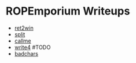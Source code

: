 # ROPEmporium Writeups

- [ret2win](https://iagrant.github.io/rop%20emporium/ret2win/)
- [split](https://iagrant.github.io/rop%20emporium/split/)
- [callme](https://iagrant.github.io/rop%20emporium/callme/)
- [write4](ROPemporium/3-write4) #TODO
- [badchars](https://iagrant.github.io/rop%20emporium/badchars/)
